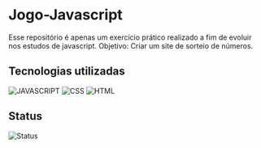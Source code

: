 # Jogo-Javascript
Esse repositório é apenas um exercício prático realizado a fim de evoluir nos estudos de javascript.
Objetivo: Criar um site de sorteio de números.

## Tecnologias utilizadas
<div>
 <img alt="JAVASCRIPT" src="https://img.shields.io/badge/Javascript-F2C12E?style=for-the-badge&logo=javascript&logoColor=white">
 <img alt="CSS" src="https://img.shields.io/badge/CSS-8DB700?style=for-the-badge&logo=CSS3&logoColor=white">
 <img alt="HTML" src="https://img.shields.io/badge/HTML-FA7DA1?style=for-the-badge&logo=HTML5&logoColor=white">
 </div>
 
 ## Status
<img alt="Status" src="https://img.shields.io/badge/In%20Progress-eead2d?style=for-the-badge">

